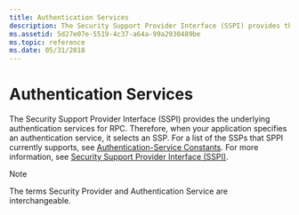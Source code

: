 ```yaml
---
title: Authentication Services
description: The Security Support Provider Interface (SSPI) provides the underlying authentication services for RPC.
ms.assetid: 5d27e07e-5519-4c37-a64a-99a2930489be
ms.topic: reference
ms.date: 05/31/2018
---
```


# Authentication Services

The Security Support Provider Interface (SSPI) provides the underlying authentication services for RPC. Therefore, when your application specifies an authentication service, it selects an SSP. For a list of the SSPs that SPPI currently supports, see [Authentication-Service Constants](authentication-service-constants.md). For more information, see [Security Support Provider Interface (SSPI)](security-support-provider-interface-sspi-.md).

> [!Note]  
> The terms Security Provider and Authentication Service are interchangeable.

 

 

 




